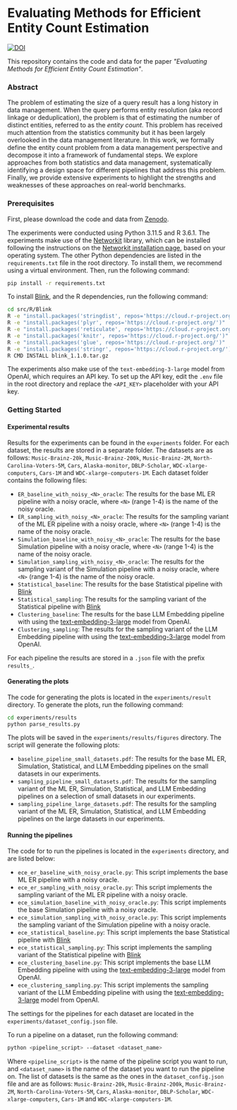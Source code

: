 # Evaluating Methods for Efficient Entity Count Estimation
[![DOI](https://zenodo.org/badge/DOI/10.5281/zenodo.14017389.svg)](https://doi.org/10.5281/zenodo.14017389)

This repository contains the code and data for the paper *"Evaluating Methods for Efficient Entity Count Estimation"*. 

### Abstract
The problem of estimating the size of a query result has a long history in data management. When the query performs entity resolution (aka record linkage or deduplication), the problem is that of estimating the number of distinct entities, referred to as the *entity count*. This problem has received much attention from the statistics community but it has been largely overlooked in the data management literature. In this work, we formally define the entity count problem from a data management perspective and decompose it into a framework of fundamental steps. We explore approaches from both statistics and data management, systematically identifying a design space for different pipelines that address this problem. Finally, we provide extensive experiments to highlight the strengths and weaknesses of these approaches on real-world benchmarks.


### Prerequisites
First, please download the code and data from [Zenodo](https://doi.org/10.5281/zenodo.14017389). 

The experiments were conducted using Python 3.11.5 and R 3.6.1. The experiments make use of the [Networkit](https://networkit.github.io/) library, which can be installed following the instructions on the [Networkit installation page](https://networkit.github.io/get_started.html), based on your operating system. The other Python dependencies are listed in the `requirements.txt` file in the root directory. To install them, we recommend using a virtual environment. Then, run the following command:

```bash 
pip install -r requirements.txt
```

To install [Blink](https://projecteuclid.org/journals/bayesian-analysis/volume-10/issue-4/Entity-Resolution-with-Empirically-Motivated-Priors/10.1214/15-BA965SI.full), and the R dependencies, run the following command:

```bash
cd src/R/Blink
R -e "install.packages('stringdist', repos='https://cloud.r-project.org/')"
R -e "install.packages('plyr', repos='https://cloud.r-project.org/')"
R -e "install.packages('reticulate', repos='https://cloud.r-project.org/')"
R -e "install.packages('knitr', repos='https://cloud.r-project.org/')"
R -e "install.packages('glue', repos='https://cloud.r-project.org/')"
R -e "install.packages('stringr', repos='https://cloud.r-project.org/')"
R CMD INSTALL blink_1.1.0.tar.gz
```

The experiments also make use of the `text-embedding-3-large` model from OpenAI, which requires an API key. To set up the API key, edit the `.env` file in the root directory and replace the `<API_KEY>` placeholder with your API key.


### Getting Started
#### Experimental results
Results for the experiments can be found in the `experiments` folder. For each dataset, the results are stored in a separate folder. The datasets are as follows: `Music-Brainz-20k`, `Music-Brainz-200k`, `Music-Brainz-2M`, `North-Carolina-Voters-5M`, `Cars`, `Alaska-monitor`, `DBLP-Scholar`, `WDC-xlarge-computers`, `Cars-1M` and `WDC-xlarge-computers-1M`. Each dataset folder contains the following files:
- `ER_baseline_with_noisy_<N>_oracle`: The results for the base ML ER pipeline with a noisy oracle, where `<N>` (range 1-4) is the name of the noisy oracle.
- `ER_sampling_with_noisy_<N>_oracle`: The results for the sampling variant of the ML ER pipeline with a noisy oracle, where `<N>` (range 1-4) is the name of the noisy oracle.
- `Simulation_baseline_with_noisy_<N>_oracle`: The results for the base Simulation pipeline with a noisy oracle, where `<N>` (range 1-4) is the name of the noisy oracle.
- `Simulation_sampling_with_noisy_<N>_oracle`: The results for the sampling variant of the Simulation pipeline with a noisy oracle, where `<N>` (range 1-4) is the name of the noisy oracle.
- `Statistical_baseline`: The results for the base Statistical pipeline with [Blink](https://projecteuclid.org/journals/bayesian-analysis/volume-10/issue-4/Entity-Resolution-with-Empirically-Motivated-Priors/10.1214/15-BA965SI.full)
- `Statistical_sampling`: The results for the sampling variant of the Statistical pipeline with [Blink](https://projecteuclid.org/journals/bayesian-analysis/volume-10/issue-4/Entity-Resolution-with-Empirically-Motivated-Priors/10.1214/15-BA965SI.full)
- `Clustering_baseline`: The results for the base LLM Embedding pipeline with using the [text-embedding-3-large](https://platform.openai.com/docs/guides/embeddings) model from OpenAI.
- `Clustering_sampling`: The results for the sampling variant of the LLM Embedding pipeline with using the [text-embedding-3-large](https://platform.openai.com/docs/guides/embeddings) model from OpenAI.

For each pipeline the results are stored in a `.json` file with the prefix `results_`. 

#### Generating the plots
The code for generating the plots is located in the `experiments/result` directory. To generate the plots, run the following command:

```bash
cd experiments/results
python parse_results.py
```

The plots will be saved in the `experiments/results/figures` directory. The script will generate the following plots:
- `baseline_pipeline_small_datasets.pdf`: The results for the base ML ER, Simulation, Statistical, and LLM Embedding pipelines on the small datasets in our experiments.
- `sampling_pipeline_small_datasets.pdf`: The results for the sampling variant of the ML ER, Simulation, Statistical, and LLM Embedding pipelines on a selection of small datasets in our experiments.
- `sampling_pipeline_large_datasets.pdf`: The results for the sampling variant of the ML ER, Simulation, Statistical, and LLM Embedding pipelines on the large datasets in our experiments.


#### Running the pipelines
The code for to run the pipelines is located in the `experiments` directory, and are listed below:
- `ece_er_baseline_with_noisy_oracle.py`: This script implements the base ML ER pipeline with a noisy oracle.
- `ece_er_sampling_with_noisy_oracle.py`: This script implements the sampling variant of the ML ER pipeline with a noisy oracle.
- `ece_simulation_baseline_with_noisy_oracle.py`: This script implements the base Simulation pipeline with a noisy oracle.
- `ece_simulation_sampling_with_noisy_oracle.py`: This script implements the sampling variant of the Simulation pipeline with a noisy oracle.
- `ece_statistical_baseline.py`: This script implements the base Statistical pipeline with [Blink](https://projecteuclid.org/journals/bayesian-analysis/volume-10/issue-4/Entity-Resolution-with-Empirically-Motivated-Priors/10.1214/15-BA965SI.full)
- `ece_statistical_sampling.py`: This script implements the sampling variant of the Statistical pipeline with [Blink](https://projecteuclid.org/journals/bayesian-analysis/volume-10/issue-4/Entity-Resolution-with-Empirically-Motivated-Priors/10.1214/15-BA965SI.full)
- `ece_clustering_baseline.py`: This script implements the base LLM Embedding pipeline with using the [text-embedding-3-large](https://platform.openai.com/docs/guides/embeddings) model from OpenAI.
- `ece_clustering_sampling.py`: This script implements the sampling variant of the LLM Embedding pipeline with using the [text-embedding-3-large](https://platform.openai.com/docs/guides/embeddings) model from OpenAI.

The settings for the pipelines for each dataset are located in the `experiments/dataset_config.json` file. 

To run a pipeline on a dataset, run the following command:

```bash
python <pipeline_script> --dataset <dataset_name> 
```

Where `<pipeline_script>` is the name of the pipeline script you want to run, and `<dataset_name>` is the name of the dataset you want to run the pipeline on. The list of datasets is the same as the ones in the `dataset_config.json` file and are as follows: `Music-Brainz-20k`, `Music-Brainz-200k`, `Music-Brainz-2M`, `North-Carolina-Voters-5M`, `Cars`, `Alaska-monitor`, `DBLP-Scholar`, `WDC-xlarge-computers`, `Cars-1M` and `WDC-xlarge-computers-1M`.
